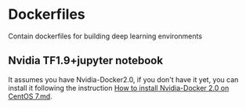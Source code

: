 # Dockerfiles
Contain dockerfiles for building deep learning environments

## Nvidia TF1.9+jupyter notebook
It assumes you have Nvidia-Docker2.0, if you don't have it yet, you can install it following the instruction [How to install Nvidia-Docker 2.0 on CentOS 7.md](https://github.com/keineahnung2345/Dockerfiles/blob/master/How%20to%20install%20Nvidia-Docker%202.0%20on%20CentOS%207.md).
